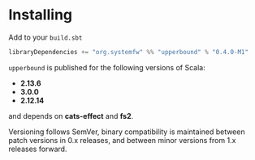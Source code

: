 # Installing

Add to your `build.sbt`

```scala
libraryDependencies += "org.systemfw" %% "upperbound" % "0.4.0-M1"
```

`upperbound` is published for the following versions of Scala:

- **2.13.6**
- **3.0.0**
- **2.12.14**

and depends on **cats-effect** and **fs2**.

Versioning follows SemVer, binary compatibility is maintained between patch
versions in 0.x releases, and between minor versions from 1.x releases
forward.
